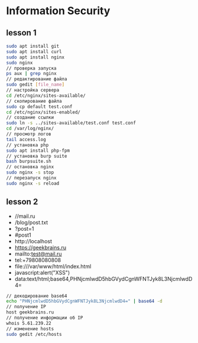 # Information Security

## lesson 1
``` bash
sudo apt install git
sudo apt install curl
sudo apt install nginx
sudo nginx
// проверка запуска
ps aux | grep nginx
// редактирование файла
sudo gedit [file_name]
// настройка сервера
cd /etc/nginx/sites-available/
// скопирование файла
sudo cp default test.conf
cd /etc/nginx/sites-enabled/
// создание ссылки
sudo ln -s ../sites-available/test.conf test.conf
cd /var/log/nginx/
// просмотр логов
tail access.log
// установка php
sudo apt install php-fpm
// установка burp suite
bash burpsuite.sh
// остановка nginx
sudo nginx -s stop
// перезапуск nginx
sudo nginx -s reload
```

## lesson 2
* //mail.ru
* /blog/post.txt
* ?post=1
* #post1
* http://localhost
* https://geekbrains.ru
* mailto:test@mail.ru
* tel:+79808080808
* file:///var/www/html/index.html
* javascript:alert("XSS")
* data:text/html;base64,PHNjcmlwdD5hbGVydCgnWFNTJyk8L3NjcmlwdD4=
``` bash
// декодирование base64
echo "PHNjcmlwdD5hbGVydCgnWFNTJyk8L3NjcmlwdD4=" | base64 -d
// получение IP
host geekbrains.ru
// получение информации об IP
whois 5.61.239.22
// изменение hosts
sudo gedit /etc/hosts
```
